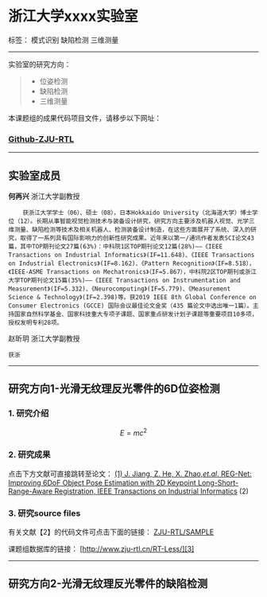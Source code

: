 ﻿# 浙江大学xxxx实验室

标签： 模式识别 缺陷检测 三维测量

---
实验室的研究方向：

> * 位姿检测
> * 缺陷检测
> * 三维测量


本课题组的成果代码项目文件，请移步以下网址：

### [Github-ZJU-RTL](https://github.com/ZJU-RTL)

------

## 实验室成员

**何再兴** 浙江大学副教授

        获浙江大学学士（06）、硕士（08），日本Hokkaido University（北海道大学）博士学位（12）。长期从事智能视觉检测技术与装备设计研究，研究方向主要涉及机器人视觉、光学三维测量、缺陷检测等技术及相关机器人、检测装备设计制造，在这些方面展开了系统、深入的研究，取得了一系列具有国际影响力的创新性研究成果。近年来以第一/通讯作者发表SCI论文43篇，其中TOP期刊论文27篇(63%)：中科院1区TOP期刊论文12篇(28%)——《IEEE Transactions on Industrial Informatics》(IF=11.648)、《IEEE Transactions on Industrial Electronics》(IF=8.162)、《Pattern Recognition》（IF=8.518），《IEEE-ASME Transactions on Mechatronics》（IF=5.867），中科院2区TOP期刊或浙江大学TOP期刊论文15篇(35%)——《IEEE Transactions on Instrumentation and Measurement》(IF=5.332)、《Neurocomputing》(IF=5.779)、《Measurement Science & Technology》(IF=2.398)等。获2019 IEEE 8th Global Conference on Consumer Electronics (GCCE) 国际会议最佳论文金奖（435 篇论文中选出唯一1篇）。主持国家自然科学基金、国家科技重大专项子课题、国家重点研发计划子课题等重要项目10多项，授权发明专利28项。

赵昕玥 浙江大学副教授

    获浙


----------


## 研究方向1-光滑无纹理反光零件的6D位姿检测

### 1. 研究介绍

$$E=mc^2$$

### 2. 研究成果

点击下方文献可直接跳转至论文：
[(1) J. Jiang, Z. He, X. Zhao,*et.al*. REG-Net: Improving 6DoF Object Pose Estimation with 2D Keypoint Long-Short-Range-Aware Registration, IEEE Transactions on Industrial Informatics][1]
(2)

### 3. 研究source files

有关文献【2】的代码文件可点击下面的链接：
[ZJU-RTL/SAMPLE][2]

课题组数据库的链接：
[http://www.zju-rtl.cn/RT-Less/][3]


----------

## 研究方向2-光滑无纹理反光零件的缺陷检测


  [1]: https://ieeexplore.ieee.org/document/9754249
  [2]: https://github.com/ZJU-RTL/Sample
  [3]: http://www.zju-rtl.cn/RT-Less/
